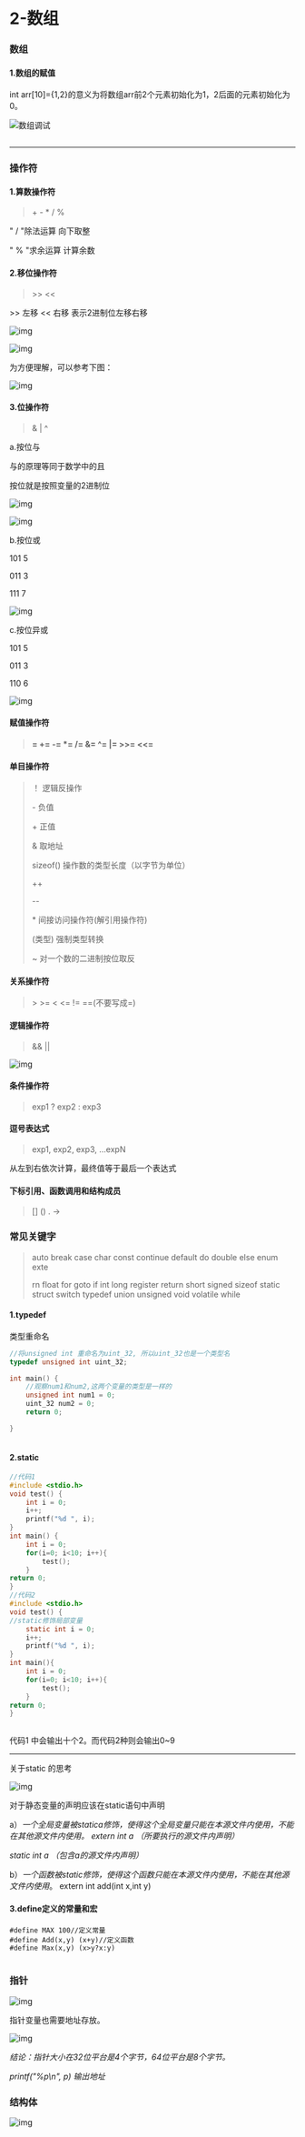 # 2-数组

### 数组

#### 1.数组的赋值

int arr\[10]={1,2}的意义为将数组arr前2个元素初始化为1，2后面的元素初始化为0。

![数组调试](https://img-blog.csdnimg.cn/20191209133038438.png?x-oss-process=image/watermark,type_ZmFuZ3poZW5naGVpdGk,shadow_10,text_aHR0cHM6Ly9ibG9nLmNzZG4ubmV0L3FxXzQ0OTU0MDEw,size_16,color_FFFFFF,t_70)

![点击并拖拽以移动](data:image/gif;base64,R0lGODlhAQABAPABAP///wAAACH5BAEKAAAALAAAAAABAAEAAAICRAEAOw==)

***

### 操作符

#### 1.算数操作符

> \+ - \* / %

" / "除法运算 向下取整

" % "求余运算 计算余数

#### 2.移位操作符

> \>> <<

\>> 左移 << 右移 表示2进制位左移右移

![img](https://img-blog.csdnimg.cn/20191209151332400.png?x-oss-process=image/watermark,type_ZmFuZ3poZW5naGVpdGk,shadow_10,text_aHR0cHM6Ly9ibG9nLmNzZG4ubmV0L3FxXzQ0OTU0MDEw,size_16,color_FFFFFF,t_70) ![点击并拖拽以移动](data:image/gif;base64,R0lGODlhAQABAPABAP///wAAACH5BAEKAAAALAAAAAABAAEAAAICRAEAOw==)

![img](https://img-blog.csdnimg.cn/20191209151507856.png?x-oss-process=image/watermark,type_ZmFuZ3poZW5naGVpdGk,shadow_10,text_aHR0cHM6Ly9ibG9nLmNzZG4ubmV0L3FxXzQ0OTU0MDEw,size_16,color_FFFFFF,t_70) ![点击并拖拽以移动](data:image/gif;base64,R0lGODlhAQABAPABAP///wAAACH5BAEKAAAALAAAAAABAAEAAAICRAEAOw==)

为方便理解，可以参考下图：

![img](https://img-blog.csdnimg.cn/20191209154117736.png?x-oss-process=image/watermark,type_ZmFuZ3poZW5naGVpdGk,shadow_10,text_aHR0cHM6Ly9ibG9nLmNzZG4ubmV0L3FxXzQ0OTU0MDEw,size_16,color_FFFFFF,t_70) ![点击并拖拽以移动](data:image/gif;base64,R0lGODlhAQABAPABAP///wAAACH5BAEKAAAALAAAAAABAAEAAAICRAEAOw==)

#### 3.位操作符

> & | ^

a.按位与

与的原理等同于数学中的且

按位就是按照变量的2进制位

![img](https://img-blog.csdnimg.cn/20191209154410365.png?x-oss-process=image/watermark,type_ZmFuZ3poZW5naGVpdGk,shadow_10,text_aHR0cHM6Ly9ibG9nLmNzZG4ubmV0L3FxXzQ0OTU0MDEw,size_16,color_FFFFFF,t_70) ![点击并拖拽以移动](data:image/gif;base64,R0lGODlhAQABAPABAP///wAAACH5BAEKAAAALAAAAAABAAEAAAICRAEAOw==)

![img](https://img-blog.csdnimg.cn/20191209160908751.png?x-oss-process=image/watermark,type_ZmFuZ3poZW5naGVpdGk,shadow_10,text_aHR0cHM6Ly9ibG9nLmNzZG4ubmV0L3FxXzQ0OTU0MDEw,size_16,color_FFFFFF,t_70) ![点击并拖拽以移动](data:image/gif;base64,R0lGODlhAQABAPABAP///wAAACH5BAEKAAAALAAAAAABAAEAAAICRAEAOw==)

b.按位或

101 5

011 3

111 7

![img](https://img-blog.csdnimg.cn/20191209161006972.png?x-oss-process=image/watermark,type_ZmFuZ3poZW5naGVpdGk,shadow_10,text_aHR0cHM6Ly9ibG9nLmNzZG4ubmV0L3FxXzQ0OTU0MDEw,size_16,color_FFFFFF,t_70) ![点击并拖拽以移动](data:image/gif;base64,R0lGODlhAQABAPABAP///wAAACH5BAEKAAAALAAAAAABAAEAAAICRAEAOw==)

c.按位异或

101 5

011 3

110 6

![img](https://img-blog.csdnimg.cn/20191209161152280.png?x-oss-process=image/watermark,type_ZmFuZ3poZW5naGVpdGk,shadow_10,text_aHR0cHM6Ly9ibG9nLmNzZG4ubmV0L3FxXzQ0OTU0MDEw,size_16,color_FFFFFF,t_70) ![点击并拖拽以移动](data:image/gif;base64,R0lGODlhAQABAPABAP///wAAACH5BAEKAAAALAAAAAABAAEAAAICRAEAOw==)

#### 赋值操作符

> #### = += -= \*= /= &= ^= |= >>= <<=

#### 单目操作符

> ！ 逻辑反操作
>
> \- 负值
>
> \+ 正值
>
> & 取地址
>
> sizeof() 操作数的类型长度（以字节为单位）
>
> ++
>
> \--
>
> \* 间接访问操作符(解引用操作符)
>
> (类型) 强制类型转换
>
> \~ 对一个数的二进制按位取反

#### 关系操作符

> \> >= < <= != ==(不要写成=)

#### 逻辑操作符

> && ||

![img](https://img-blog.csdnimg.cn/20191209164325187.png?x-oss-process=image/watermark,type_ZmFuZ3poZW5naGVpdGk,shadow_10,text_aHR0cHM6Ly9ibG9nLmNzZG4ubmV0L3FxXzQ0OTU0MDEw,size_16,color_FFFFFF,t_70) ![点击并拖拽以移动](data:image/gif;base64,R0lGODlhAQABAPABAP///wAAACH5BAEKAAAALAAAAAABAAEAAAICRAEAOw==)

#### 条件操作符

> exp1 ? exp2 : exp3

#### 逗号表达式

> exp1, exp2, exp3, …expN

从左到右依次计算，最终值等于最后一个表达式

#### 下标引用、函数调用和结构成员

> \[] () . ->

### 常见关键字

> auto break case char const continue default do double else enum exte
>
> rn float for goto if int long register return short signed sizeof static struct switch typedef union unsigned void volatile while

#### 1.typedef

类型重命名

```c
//将unsigned int 重命名为uint_32, 所以uint_32也是一个类型名
typedef unsigned int uint_32;

int main() {
    //观察num1和num2,这两个变量的类型是一样的    
    unsigned int num1 = 0;    
    uint_32 num2 = 0;    
    return 0; 

} 
```

![点击并拖拽以移动](data:image/gif;base64,R0lGODlhAQABAPABAP///wAAACH5BAEKAAAALAAAAAABAAEAAAICRAEAOw==)

#### 2.static

```c
//代码1 
#include <stdio.h> 
void test() {    
    int i = 0;    
    i++;    
    printf("%d ", i);
} 
int main() {    
    int i = 0;  
    for(i=0; i<10; i++){
        test();    
    }    
return 0; 
} 
//代码2 
#include <stdio.h> 
void test() {    
//static修饰局部变量    
    static int i = 0;   
    i++;    
    printf("%d ", i);
} 
int main(){    
    int i = 0;   
    for(i=0; i<10; i++){        
        test();    
    }    
return 0; 
}
```

![点击并拖拽以移动](data:image/gif;base64,R0lGODlhAQABAPABAP///wAAACH5BAEKAAAALAAAAAABAAEAAAICRAEAOw==)

代码1 中会输出十个2。而代码2种则会输出0\~9

***

关于static 的思考

![img](https://img-blog.csdnimg.cn/20191209200257213.png?x-oss-process=image/watermark,type_ZmFuZ3poZW5naGVpdGk,shadow_10,text_aHR0cHM6Ly9ibG9nLmNzZG4ubmV0L3FxXzQ0OTU0MDEw,size_16,color_FFFFFF,t_70) ![点击并拖拽以移动](data:image/gif;base64,R0lGODlhAQABAPABAP///wAAACH5BAEKAAAALAAAAAABAAEAAAICRAEAOw==)

对于静态变量的声明应该在static语句中声明

a）_一个全局变量被statica修饰，使得这个全局变量只能在本源文件内使用，不能在其他源文件内使用。 extern int a （所要执行的源文件内声明）_

_static int a （包含a的源文件内声明）_

b）_一个函数被static修饰，使得这个函数只能在本源文件内使用，不能在其他源文件内使用_。 extern int add(int x,int y)

#### 3.define定义的常量和宏

```
#define MAX 100//定义常量
#define Add(x,y) (x+y)//定义函数
#define Max(x,y) (x>y?x:y)
```

![点击并拖拽以移动](data:image/gif;base64,R0lGODlhAQABAPABAP///wAAACH5BAEKAAAALAAAAAABAAEAAAICRAEAOw==)

### 指针

![img](https://img-blog.csdnimg.cn/20191209211129353.png?x-oss-process=image/watermark,type_ZmFuZ3poZW5naGVpdGk,shadow_10,text_aHR0cHM6Ly9ibG9nLmNzZG4ubmV0L3FxXzQ0OTU0MDEw,size_16,color_FFFFFF,t_70) ![点击并拖拽以移动](data:image/gif;base64,R0lGODlhAQABAPABAP///wAAACH5BAEKAAAALAAAAAABAAEAAAICRAEAOw==)

指针变量也需要地址存放。

![img](https://img-blog.csdnimg.cn/20191209212044627.png?x-oss-process=image/watermark,type_ZmFuZ3poZW5naGVpdGk,shadow_10,text_aHR0cHM6Ly9ibG9nLmNzZG4ubmV0L3FxXzQ0OTU0MDEw,size_16,color_FFFFFF,t_70) ![点击并拖拽以移动](data:image/gif;base64,R0lGODlhAQABAPABAP///wAAACH5BAEKAAAALAAAAAABAAEAAAICRAEAOw==)

_结论：指针大小在32位平台是4个字节，64位平台是8个字节。_

_printf("%p\n", p) 输出地址_

### 结构体

![img](https://img-blog.csdnimg.cn/20191209215525659.png?x-oss-process=image/watermark,type_ZmFuZ3poZW5naGVpdGk,shadow_10,text_aHR0cHM6Ly9ibG9nLmNzZG4ubmV0L3FxXzQ0OTU0MDEw,size_16,color_FFFFFF,t_70) ![点击并拖拽以移动](data:image/gif;base64,R0lGODlhAQABAPABAP///wAAACH5BAEKAAAALAAAAAABAAEAAAICRAEAOw==)
